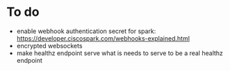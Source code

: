 # To do

- enable webhook authentication secret for spark: https://developer.ciscospark.com/webhooks-explained.html
- encrypted websockets
- make healthz endpoint serve what is needs to serve to be a real healthz endpoint
